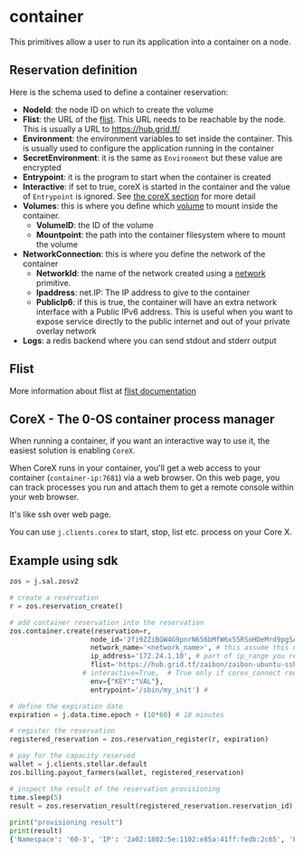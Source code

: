 # container

This primitives allow a user to run its application into a container on a node.

## Reservation definition

Here is the schema used to define a container reservation:

- **NodeId**: the node ID on which to create the volume
- **Flist**: the URL of the [flist](#flist). This URL needs to be reachable by the node. This is usually a URL to https://hub.grid.tf/
- **Environment**: the environment variables to set inside the container. This is usually used to configure the application running in the container
- **SecretEnvironment**: it is the same as `Environment` but these value are encrypted
- **Entrypoint**: it is the program to start when the container is created
- **Interactive**: if set to true, coreX is started in the container and the value of `Entrypoint` is ignored. See [the coreX section](corex---the-0-os-container-process-manager) for more detail
- **Volumes**: this is where you define which [volume](./volume.md) to mount inside the container.
  - **VolumeID**: the ID of the volume
  - **Mountpoint**: the path into the container filesystem where to mount the volume
- **NetworkConnection**: this is where you define the network of the container
  - **NetworkId**: the name of the network created using a [network](./network.md) primitive.
  - **Ipaddress**: net.IP: The IP address to give to the container
  - **PublicIp6**: if this is true, the container will have an extra network interface with a Public IPv6 address. This is useful when you want to expose service directly to the public internet and out of your private overlay network
- **Logs**: a redis backend where you can send stdout and stderr output

## Flist

More information about flist at [flist documentation](../intro/architecture_flist.md)

## CoreX - The 0-OS container process manager

When running a container, if you want an interactive way to use it, the easiest solution is enabling `CoreX`.

When CoreX runs in your container, you'll get a web access to your container (`container-ip:7681`) via a web browser.
On this web page, you can track processes you run and attach them to get a remote console within your web browser.

It's like ssh over web page.

You can use `j.clients.corex` to start, stop, list etc. process on your Core X.

## Example using sdk

```python
zos = j.sal.zosv2

# create a reservation
r = zos.reservation_create()

# add container reservation into the reservation
zos.container.create(reservation=r,
                    node_id='2fi9ZZiBGW4G9pnrN656bMfW6x55RSoHDeMrd9pgSA8T', # one of the node_id that is part of the network
                    network_name='<network_name>', # this assume this network is already provisioned on the node
                    ip_address='172.24.1.10', # part of ip_range you reserved for your network xxx.xxx.1.10
                    flist='https://hub.grid.tf/zaibon/zaibon-ubuntu-ssh-0.0.2.flist', # flist of the container you want to install
                  # interactive=True,  # True only if corex_connect required, default false
                    env={"KEY":"VAL"},
                    entrypoint='/sbin/my_init') #

# define the expiration date
expiration = j.data.time.epoch + (10*60) # 10 minutes

# register the reservation
registered_reservation = zos.reservation_register(r, expiration)

# pay for the capacity reserved
wallet = j.clients.stellar.default
zos.billing.payout_farmers(wallet, registered_reservation)

# inspect the result of the reservation provisioning
time.sleep(5)
result = zos.reservation_result(registered_reservation.reservation_id)
 
print("provisioning result")
print(result)
{'Namespace': '60-3', 'IP': '2a02:1802:5e:1102:e85a:41ff:fedb:2c65', 'Port': 9900}
```
